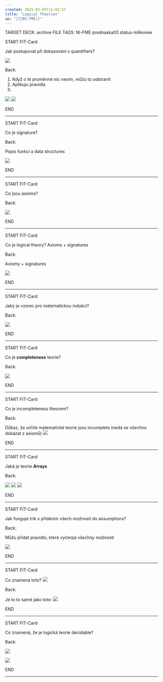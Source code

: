 ```yaml
---
created: 2025-03-05T11:02:57
title: "Logical Theories"
up: "[[📖NI-FME]]"
---
```


TARGET DECK: archive
FILE TAGS: NI-FME prednaska03 status-toReview


START
FIT-Card

Jak postupovat při dokazování s quantifiers?

![](../../Assets/Pasted%20image%2020250305111317.png)

Back:

1. Když o té proměnné nic nevím, můžu to odstranit
2. Aplikuju pravidla
3. 

![](../../Assets/Pasted%20image%2020250305111408.png)
![](../../Assets/Pasted%20image%2020250305111329.png)
<!--ID: 1746599654841-->
END

---


START
FIT-Card

Co je signature?

Back:

Popis funkcí a data structures

![](../../Assets/Pasted%20image%2020250305112527.png)
<!--ID: 1746599654849-->
END

---


START
FIT-Card

Co jsou axioms?

Back:

![](../../Assets/Pasted%20image%2020250305112540.png)
<!--ID: 1746599654857-->
END

---


START
FIT-Card

Co je logical theory? Axioms + signatures

Back:

Axiomy + signatures

![](../../Assets/Pasted%20image%2020250305112508.png)
<!--ID: 1746599654864-->
END

---


START
FIT-Card

Jaký je vzorec pro matematickou indukci?

Back:

![](../../Assets/Pasted%20image%2020250305114105.png)
<!--ID: 1746599654871-->
END

---


START
FIT-Card

Co je **completeness** teorie? 

Back:

![](../../Assets/Pasted%20image%2020250305114558.png)
<!--ID: 1746599654878-->
END

---


START
FIT-Card

Co je incompleteness theorem?

Back:

Důkaz, že určité matematické teorie jsou incomplete (nedá se všechno dokázat z axiomů)
![](../../Assets/Pasted%20image%2020250305114826.png)
<!--ID: 1746599654886-->
END

---


START
FIT-Card

Jaká je teorie **Arrays**

Back:

![](../../Assets/Pasted%20image%2020250305115006.png)
![](../../Assets/Pasted%20image%2020250305114944.png)
![](../../Assets/Pasted%20image%2020250305115553.png)
<!--ID: 1746599654893-->
END

---


START
FIT-Card

Jak funguje trik s přidáním všech možností do assumptions?

Back:

Můžu přidat pravidlo, které vyčerpá všechny možnosti

![](../../Assets/Pasted%20image%2020250305120805.png)
<!--ID: 1746599654900-->
END

---


START
FIT-Card

Co znamená toto?
![](../../Assets/Pasted%20image%2020250305121521.png)

Back:

Je to to samé jako toto:
![](../../Assets/Pasted%20image%2020250305121533.png)
<!--ID: 1746599654906-->
END

---


START
FIT-Card

Co znamená, že je logická teorie decidable?

Back:

![](../../Assets/Pasted%20image%2020250305122437.png)

![](../../Assets/Pasted%20image%2020250305122453.png)
<!--ID: 1746599654913-->
END

---
